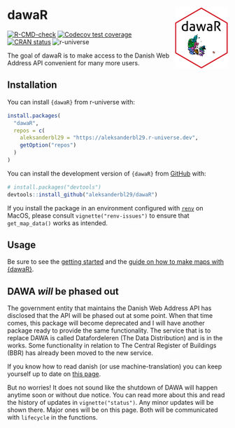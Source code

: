 
<!-- README.md is generated from README.Rmd. Please edit that file -->

# dawaR <a href="https://dawar.aleksanderbl.dk/"><img src="man/figures/logo.png" align="right" height="139" alt="dawaR website" /></a>

<!-- badges: start -->

[![R-CMD-check](https://github.com/aleksanderbl29/dawaR/actions/workflows/R-CMD-check.yaml/badge.svg)](https://github.com/aleksanderbl29/dawaR/actions/workflows/R-CMD-check.yaml)
[![Codecov test
coverage](https://codecov.io/gh/aleksanderbl29/dawaR/graph/badge.svg)](https://app.codecov.io/gh/aleksanderbl29/dawaR)
[![CRAN
status](https://www.r-pkg.org/badges/version/dawaR)](https://CRAN.R-project.org/package=dawaR)
![r-universe](https://aleksanderbl29.r-universe.dev/badges/dawaR)
<!-- badges: end -->

The goal of dawaR is to make access to the Danish Web Address API
convenient for many more users.

## Installation

You can install `{dawaR}` from r-universe with:

``` r
install.packages(
  "dawaR",
  repos = c(
    aleksanderbl29 = "https://aleksanderbl29.r-universe.dev",
    getOption("repos")
  )
)
```

You can install the development version of `{dawaR}` from
[GitHub](https://github.com/aleksanderbl29/dawaR) with:

``` r
# install.packages("devtools")
devtools::install_github("aleksanderbl29/dawaR")
```

If you install the package in an environment configured with
[`renv`](https://rstudio.github.io/renv/index.html) on MacOS, please
consult `vignette("renv-issues")` to ensure that `get_map_data()` works
as intended.

## Usage

Be sure to see the [getting started](articles/dawaR.html) and the [guide
on how to make maps with {dawaR}](articles//printing_maps.html).

## DAWA *will* be phased out

The government entity that maintains the Danish Web Address API has
disclosed that the API will be phased out at some point. When that time
comes, this package will become deprecated and I will have another
package ready to provide the same functionality. The service that is to
replace DAWA is called Datafordeleren (The Data Distribution) and is in
the works. Some functionality in relation to The Central Register of
Buildings (BBR) has already been moved to the new service.

If you know how to read danish (or use machine-translation) you can keep
yourself up to date on [this
page](https://dataforsyningen.dk/data/4924).

But no worries! It does not sound like the shutdown of DAWA will happen
anytime soon or without due notice. You can read more about this and
read the history of updates in `vignette("status")`. Any minor updates
will be shown there. Major ones will be on this page. Both will be
communicated with `lifecycle` in the functions.
